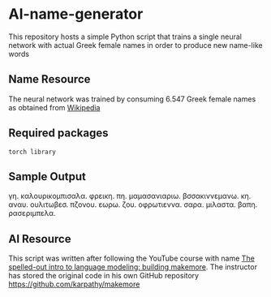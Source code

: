 # AI-name-generator
This repository hosts a simple Python script that trains a single neural network with actual Greek female names in order to produce new name-like words

##  Name Resource
The neural network was trained by consuming 6.547 Greek female names as obtained from [Wikipedia](https://el.wiktionary.org/w/index.php?title=%CE%9A%CE%B1%CF%84%CE%B7%CE%B3%CE%BF%CF%81%CE%AF%CE%B1:%CE%93%CF%85%CE%BD%CE%B1%CE%B9%CE%BA%CE%B5%CE%AF%CE%B1_%CE%BF%CE%BD%CF%8C%CE%BC%CE%B1%CF%84%CE%B1_(%CE%BD%CE%AD%CE%B1_%CE%B5%CE%BB%CE%BB%CE%B7%CE%BD%CE%B9%CE%BA%CE%AC)&pagefrom=%CF%87%CF%81%CE%B9%CF%83%CF%84%CE%B1%CE%BB%CE%B5%CE%BD%CE%B7%0A%CE%A7%CF%81%CE%B9%CF%83%CF%84%CE%B1%CE%BB%CE%AD%CE%BD%CE%B7#mw-pages)

## Required packages
```
torch library
```

## Sample Output
γη.
καλουρικομπισαλα.
φρεικη.
πη.
μαμασανιαριω.
βσσακιννεμανω.
κη.
αναυ.
ουλιτωβεσ.
πζονου.
εωρω.
ζου.
οφρωτιεννα.
σαρα.
μιλαστα.
βαπη.
ρασεριμπελα.
## AI Resource
This script was written after following the YouTube course with name [The spelled-out intro to language modeling: building makemore](https://www.youtube.com/watch?v=PaCmpygFfXo&t=7s). The instructor has stored the original code in his own GitHub repository https://github.com/karpathy/makemore
